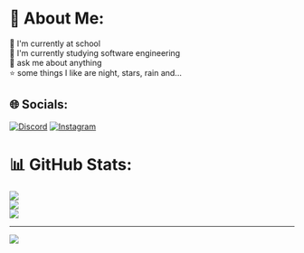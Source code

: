 # 💫 About Me:
🔭 I'm currently at school<br>🌱 I'm currently studying software engineering<br>💬 ask me about anything<br>⭐ some things I like are night, stars, rain and...


## 🌐 Socials:
[![Discord](https://img.shields.io/badge/Discord-%237289DA.svg?logo=discord&logoColor=white)](https://discord.gg/zhualoveshuayang) [![Instagram](https://img.shields.io/badge/Instagram-%23E4405F.svg?logo=Instagram&logoColor=white)](https://instagram.com/nzhregression1864) 
# 📊 GitHub Stats:
![](https://github-readme-stats.vercel.app/api?username=NazwhaAmelia&theme=dracula&hide_border=false&include_all_commits=false&count_private=false)<br/>
![](https://github-readme-streak-stats.herokuapp.com/?user=NazwhaAmelia&theme=dracula&hide_border=false)<br/>
![](https://github-readme-stats.vercel.app/api/top-langs/?username=NazwhaAmelia&theme=dracula&hide_border=false&include_all_commits=false&count_private=false&layout=compact)

---
[![](https://visitcount.itsvg.in/api?id=NazwhaAmelia&icon=9&color=10)](https://visitcount.itsvg.in)

<!-- Proudly created with GPRM ( https://gprm.itsvg.in ) -->
